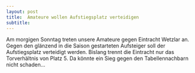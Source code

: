 ```yaml
---
layout: post
title:  Amateure wollen Aufstiegsplatz verteidigen
subtitle:  
---
```


Am morgigen Sonntag treten unsere Amateure gegen Eintracht Wetzlar an. Gegen den glänzend in die Saison gestarteten Aufsteiger soll der Aufstiegsplatz verteidigt werden. Bislang trennt die Eintracht nur das Torverhältnis von Platz 5. Da könnte ein Sieg gegen den Tabellennachbarn nicht schaden...


